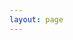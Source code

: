 ```yaml
---
layout: page
---
```

<script setup>
import {
  VPTeamPage,
  VPTeamPageTitle,
  VPTeamMembers
} from 'vitepress/theme'

const members = [
  {
    avatar: '/members/elegantcrazy.png',
    name: 'ElegantCrazy',
    title: 'Founder & Web 神',
    links: [
      { icon: 'github', link: 'https://github.com/ElegantCrazy' },
    ]
  },
  {
    avatar: '/members/pil10w.jpg',
    name: 'pil10w',
    title: 'Web 神',
    links: [
      { icon: 'github', link: 'https://github.com/g00dfe11ow' },
    ]
  },
  {
    avatar: '/members/daidai.jpeg',
    name: 'daidai',
    title: 'Pwn 神',
    links: [
      { icon: 'github', link: 'https://github.com/0xdaidai' },
    ]
  },
  {
    avatar: '/members/SSGSS.png',
    name: 'SSGSS',
    title: 'Previous Captain & Web 神',
    links: [
      { icon: 'github', link: 'https://github.com/FYHSSGSS' },
    ]
  },
  {
    avatar: '/members/s0uthwood.jpeg',
    name: 's0uthwood',
    title: 'Reverse 神',
    links: [
      { icon: 'github', link: 'https://github.com/s0uthwood' },
    ]
  },
  {
    avatar: '/members/triplewings.png',
    name: 'triplewings',
    title: 'Pwn & 零知识 神',
    links: [
      { icon: 'github', link: 'https://github.com/kfxp12138' },
    ]
  },
  {
    avatar: '/members/hiddener.jpeg',
    name: 'hiddener',
    title: 'Previous Captain & Web 神',
    links: [
      { icon: 'github', link: 'https://github.com/hidden-er' },
    ]
  },
  {
    avatar: '/members/Yisel.png',
    name: 'Yisel',
    title: 'Reverse 神',
    links: [
      { icon: 'github', link: 'https://github.com/YsielX' },
    ]
  },
  {
    avatar: '/members/zeroc.jpg',
    name: 'zeroc',
    title: '端茶倒水',
    links: [
      { icon: 'github', link: 'https://github.com/Zeroc0077' },
      { icon: 'twitter', link: 'https://x.com/zeroc0077' }
    ]
  },
  {
    avatar: '/members/Eurus.jpg',
    name: 'Eurus',
    title: 'pwn 神',
    links: [
      { icon: 'github', link: 'https://github.com/AkaiEurus' },
    ]
  },
  {
    avatar: '/members/Joooooκ.jpeg',
    name: 'Joooooκ',
    title: 'Misc 神',
    links: [
      { icon: 'github', link: 'https://github.com/Joooook' },
    ]
  },
  {
    avatar: '/members/zzzccc.png',
    name: 'zzzccc',
    title: 'Reverse 神',
    links: [
      { icon: 'github', link: 'https://github.com/zzzcccyyyggg' },
    ]
  },
]
</script>

<VPTeamPage>
  <VPTeamPageTitle>
    <template #title>
      or4nge
    </template>
    <template #lead>
      The CTF team of BUAA CST
    </template>
  </VPTeamPageTitle>
  <VPTeamMembers
    :members="members"
  />
</VPTeamPage>